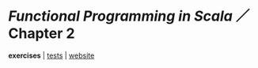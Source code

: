 # _Functional Programming in Scala_ ／ Chapter 2

**exercises** | [tests](../../../../../../../test/scala/com/martinbrosenberg/exercises/fpinscala/chapter02) | [website](https://www.manning.com/books/functional-programming-in-scala)
